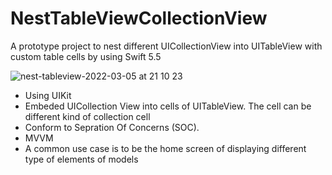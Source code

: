 # NestTableViewCollectionView
A prototype project to nest different UICollectionView into UITableView with custom table cells by using Swift 5.5

![nest-tableview-2022-03-05 at 21 10 23](https://user-images.githubusercontent.com/19789079/156906284-8c5dddb4-d112-4e0e-a7c4-9337d92d8488.gif)

- Using UIKit
- Embeded UICollection View into cells of UITableView. The cell can be different kind of collection cell
- Conform to Sepration Of Concerns (SOC). 
- MVVM
- A common use case is to be the home screen of displaying different type of elements of models
